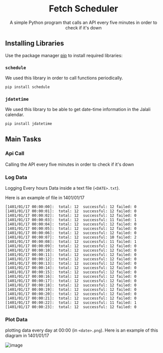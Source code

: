 
<div align="center">
  
# Fetch Scheduler
  
A simple Python program that calls an API every five minutes in order to check if it's down
 
</div>

## Installing Libraries

Use the package manager [pip](https://pip.pypa.io/en/stable/) to install required libraries:

### `schedule`

We used this library in order to call functions periodically.

```bash
pip install schedule
```
### `jdatetime`

We used this library to be able to get date-time information in the Jalali calendar.

```bash
pip install jdatetime
```

## Main Tasks

### Api Call

Calling the API every five minutes in order to check if it's down

### Log Data

Logging Every hours Data inside a text file (`<DATE>.txt`).

Here is an example of file in 1401/01/17

```
[1401/01/17 00:00:00]:  total: 12  successful: 12 failed: 0
[1401/01/17 00:00:01]:  total: 12  successful: 12 failed: 0
[1401/01/17 00:00:02]:  total: 12  successful: 12 failed: 0
[1401/01/17 00:00:03]:  total: 12  successful: 11 failed: 1
[1401/01/17 00:00:04]:  total: 12  successful: 12 failed: 0
[1401/01/17 00:00:05]:  total: 12  successful: 12 failed: 0
[1401/01/17 00:00:06]:  total: 12  successful: 12 failed: 0
[1401/01/17 00:00:07]:  total: 12  successful: 10 failed: 2
[1401/01/17 00:00:08]:  total: 12  successful: 11 failed: 1
[1401/01/17 00:00:09]:  total: 12  successful: 12 failed: 0
[1401/01/17 00:00:10]:  total: 12  successful: 12 failed: 0
[1401/01/17 00:00:11]:  total: 12  successful: 12 failed: 0
[1401/01/17 00:00:12]:  total: 12  successful: 12 failed: 0
[1401/01/17 00:00:13]:  total: 12  successful: 12 failed: 0
[1401/01/17 00:00:14]:  total: 12  successful: 12 failed: 0
[1401/01/17 00:00:15]:  total: 12  successful: 12 failed: 0
[1401/01/17 00:00:16]:  total: 12  successful: 12 failed: 0
[1401/01/17 00:00:17]:  total: 12  successful: 12 failed: 0
[1401/01/17 00:00:18]:  total: 12  successful: 12 failed: 0
[1401/01/17 00:00:19]:  total: 12  successful: 12 failed: 0
[1401/01/17 00:00:20]:  total: 12  successful: 12 failed: 0
[1401/01/17 00:00:21]:  total: 12  successful: 12 failed: 0
[1401/01/17 00:00:22]:  total: 12  successful: 11 failed: 1
[1401/01/17 00:00:23]:  total: 12  successful: 12 failed: 0
```

### Plot Data

plotting data every day at 00:00 (in `<date>.png`).
Here is an example of this diagram in 1401/01/17

![image](https://user-images.githubusercontent.com/44297246/162222551-9fdeea75-fc00-4a0e-a1d4-29d797b76889.png)

